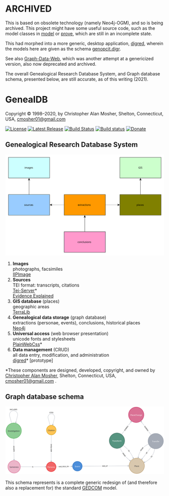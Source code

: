 # ARCHIVED

This is based on obsolete technology (namely Neo4j-OGM), and so is being archived.
This project might have some useful source code, such as the model classes
in [model](./src/main/java/nu/mine/mosher/genealdb/model) or
[prove](./src/main/java/nu/mine/mosher/genealogy/prove), which are still in
an incomplete state.

This had morphed into a more generic, desktop application,
[digred](https://www.github.com/cmosher01/digred), wherein the models here
are given as the schema
[genopcit.digr](https://github.com/cmosher01/digred/blob/main/example/genopcit.digr).

See also [Graph-Data-Web](https://github.com/cmosher01/digred/blob/main/example/cmosher01/Graph-Data-Web),
which was another attempt at a genericized version, also now deprecated and archived.

The overall Genealogical Research Database System, and Graph database schema,
presented below, are still accurate, as of this writing (2021).

# GenealDB

Copyright © 1998–2020, by Christopher Alan Mosher, Shelton, Connecticut, USA, cmosher01@gmail.com

[![License](https://img.shields.io/github/license/cmosher01/Genealdb.svg)](https://www.gnu.org/licenses/gpl.html)
[![Latest Release](https://img.shields.io/github/release-pre/cmosher01/Genealdb.svg)](https://github.com/cmosher01/Genealdb/releases/latest)
[![Build Status](https://travis-ci.com/cmosher01/Genealdb.svg?branch=master)](https://travis-ci.com/cmosher01/Genealdb)
[![Build status](https://ci.appveyor.com/api/projects/status/TODO?svg=true)](https://ci.appveyor.com/project/cmosher01/Genealdb)
[![Donate](https://img.shields.io/badge/Donate-PayPal-green.svg)](https://www.paypal.com/cgi-bin/webscr?cmd=_s-xclick&hosted_button_id=CVSSQ2BWDCKQ2)

## Genealogical Research Database System

![image](./system.svg)

1. **Images** \
   photographs, facsimiles \
   [IIPImage](https://iipimage.sourceforge.io/)
2. **Sources** \
   TEI format: transcripts, citations \
   [Tei-Server](https://github.com/cmosher01/Tei-Server)* \
   [Evidence Explained](http://www.worldcat.org/oclc/1054383552)
3. **GIS database** (places) \
   geographic areas \
   [TerraLib](http://www.terralib.org/)
4. **Genealogical data storage** (graph database) \
   extractions (personae, events), conclusions, historical places \
   [Neo4j](https://neo4j.com/)
5. **Universal access** (web browser presentation) \
   unicode fonts and stylesheets \
   [PlainWebCss](https://github.com/cmosher01/PlainWebCss)*
6. **Data management** (CRUD) \
   all data entry, modification, and administration \
   [digred](https://www.github.com/cmosher01/digred)* [prototype]

&ast;These components are designed, developed, copyright, and owned
by [Christopher Alan Mosher](https://github.com/cmosher01), Shelton, Connecticut, USA, cmosher01@gmail.com .

## Graph database schema

![image](./model.svg)

This schema represents is a complete generic redesign of
(and therefore also a replacement for)
the standard [GEDCOM](https://www.familysearch.org/wiki/en/GEDCOM) model.
